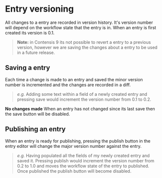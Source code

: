 # Entry versioning
All changes to a entry are recorded in version history. It's version number will depend on the workflow state that the entry is in. When an entry is first created its version is 0.1.

> **Note:** in Contensis 9 its not possible to revert a entry to a previous version, however we are saving the changes about a entry to be used in a future release.

## Saving a entry
Each time a change is made to an entry and saved the minor version number is incremented and the changes are recorded in a diff.

> *e.g.* Adding some text within a field of a newly created entry and pressing save would increment the version number from 0.1 to 0.2. 

**No changes made**
When an entry has not changed since its last save then the save button will be disabled.

## Publishing an entry
When an entry is ready for publishing, pressing the publish button in the entry editor will change the major version number against the entry.

> *e.g.* Having populated all the fields of my newly created entry and saved it. Pressing publish would increment the version number from 0.2 to 1.0 and moves the workflow state of the entry to published. Once published the publish button will become disabled.